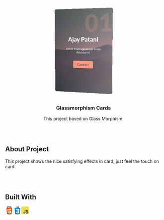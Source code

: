 <br />
<p align="center">
  <a href="https://ajaykumar8511.github.io/glassmorphism-cards.github.io/">
    <img src="img\singlecard1.png" alt="Logo" width="200" \>
  </a>

  <h3 align="center"> <b>Glassmorphism Cards</b> </h3>

  <p align="center">
    This project based on Glass Morphism.
  </p>
</p>
<br/>
<br/>

## About Project   

This project shows the nice satisfying effects in card, just feel the touch on card.

<br/>
<br/>

## Built With

 <img align="left" alt="HTML5" width="26px" src="https://raw.githubusercontent.com/github/explore/80688e429a7d4ef2fca1e82350fe8e3517d3494d/topics/html/html.png" />

<img align="left" alt="CSS3" width="26px" src="https://raw.githubusercontent.com/github/explore/80688e429a7d4ef2fca1e82350fe8e3517d3494d/topics/css/css.png" />


[<img align="left" alt="CSS3" width="24px" src="https://raw.githubusercontent.com/github/explore/80688e429a7d4ef2fca1e82350fe8e3517d3494d/topics/javascript/javascript.png" />][Vanillatilt]

[Vanillatilt]: https://micku7zu.github.io/vanilla-tilt.js/